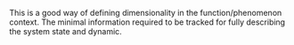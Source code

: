 This is a good way of defining dimensionality in the function/phenomenon context. The minimal information required to be tracked for fully describing the system state and dynamic. 